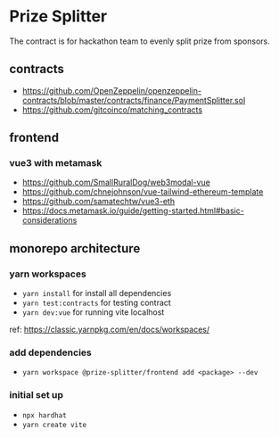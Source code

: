 # Prize Splitter
The contract is for hackathon team to evenly split prize from sponsors.

## contracts
- https://github.com/OpenZeppelin/openzeppelin-contracts/blob/master/contracts/finance/PaymentSplitter.sol
- https://github.com/gitcoinco/matching_contracts

## frontend
### vue3 with metamask
- https://github.com/SmallRuralDog/web3modal-vue
- https://github.com/chnejohnson/vue-tailwind-ethereum-template
- https://github.com/samatechtw/vue3-eth
- https://docs.metamask.io/guide/getting-started.html#basic-considerations

## monorepo architecture

### yarn workspaces
- `yarn install` for install all dependencies
- `yarn test:contracts` for testing contract
- `yarn dev:vue` for running vite localhost

ref: https://classic.yarnpkg.com/en/docs/workspaces/

### add dependencies
- `yarn workspace @prize-splitter/frontend add <package> --dev`

### initial set up
- `npx hardhat`
- `yarn create vite`